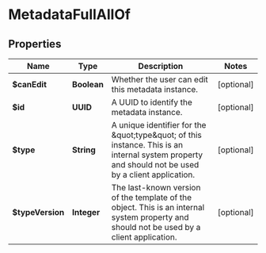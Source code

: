 

# MetadataFullAllOf


## Properties

| Name | Type | Description | Notes |
|------------ | ------------- | ------------- | -------------|
|**$canEdit** | **Boolean** | Whether the user can edit this metadata instance. |  [optional] |
|**$id** | **UUID** | A UUID to identify the metadata instance. |  [optional] |
|**$type** | **String** | A unique identifier for the \&quot;type\&quot; of this instance. This is an internal system property and should not be used by a client application. |  [optional] |
|**$typeVersion** | **Integer** | The last-known version of the template of the object. This is an internal system property and should not be used by a client application. |  [optional] |



